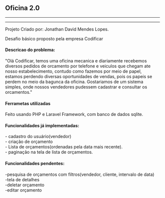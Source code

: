 <h2>Oficina 2.0</h2>
<hr>
<hr>
Projeto Criado por: Jonathan David Mendes Lopes.<br>
<p>Desafio básico proposto pela empresa Codificar</p>
<h4>Descricao do problema:</h4> 
<p>"Olá Codificar, temos uma oficina mecanica e diariamente recebemos diversos pedidos
de orcamento por telefone e veiculos que chegam ate nosso estabelecimento, contudo
como fazemos por meio de papel, estamos perdendo diversas oportunidades de
vendas, pois os papeis se perdem no meio da bagunca da oficina. Gostariamos de um
sistema simples, onde nossos vendedores pudessem cadastrar e consultar os
orcamentos."</p>
<h4>Ferrametas utilizadas</h4>
<p>Feito usando PHP e Laravel Framework, com banco de dados sqlite.</p>
<h4>Funcionalidades já implementadas:</h4>
- cadastro do usuário(vendedor)<br>
- criação de orçamento<br>
- Lista de orçamentos(ordenadas pela data mais recente).<br>
- paginação na tela de lista de orçamentos.<br>
<h4>Funcionalidades pendentes:</h4>
-pesquisa de orçamentos com filtros(vendedor, cliente, intervalo de data)<br>
-tela de detalhes<br>
-deletar orçamento<br>
-editar orçamento<br>
